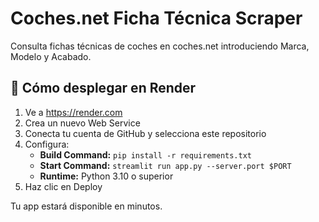 
# Coches.net Ficha Técnica Scraper

Consulta fichas técnicas de coches en coches.net introduciendo Marca, Modelo y Acabado.

## 🚀 Cómo desplegar en Render

1. Ve a https://render.com
2. Crea un nuevo Web Service
3. Conecta tu cuenta de GitHub y selecciona este repositorio
4. Configura:
   - **Build Command:** `pip install -r requirements.txt`
   - **Start Command:** `streamlit run app.py --server.port $PORT`
   - **Runtime:** Python 3.10 o superior
5. Haz clic en Deploy

Tu app estará disponible en minutos.
